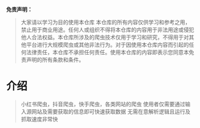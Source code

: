 

**免责声明：**

> 大家请以学习为目的使用本仓库
本仓库的所有内容仅供学习和参考之用，禁止用于商业用途。任何人或组织不得将本仓库的内容用于非法用途或侵犯他人合法权益。本仓库所涉及的爬虫技术仅用于学习和研究，不得用于对其他平台进行大规模爬虫或其他非法行为。对于因使用本仓库内容而引起的任何法律责任，本仓库不承担任何责任。使用本仓库的内容即表示您同意本免责声明的所有条款和条件。


# 介绍

> 小红书爬虫，抖音爬虫，快手爬虫，各类网站的爬虫
使用者仅需要通过输入源网站及需要获取的信息即可快速获取数据
无需在意解析逻辑且运行及抓取速度非常快